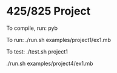 # 425/825 Project 

To compile, run: pyb

To run: ./run.sh examples/project1/ex1.mb

To test: ./test.sh project1

./run.sh examples/project4/ex1.mb
